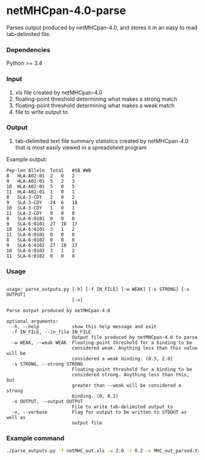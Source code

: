 # netMHCpan-4.0-parse
Parses output produced by netMHCpan-4.0, and stores it in an easy to read tab-delimited file.

### Dependencies
Python >= 3.4

### Input
1. xls file created by netMHCpan-4.0
2. floating-point threshold determining what makes a strong  match
3. floating-point threshold determining what makes a weak  match
4. file to write output to


### Output
1. tab-delimited text file summary statistics created by netMHCpan-4.0 that is most 
easily viewed in a spreadsheet program

Example output:
```
Pep-len	Allele	Total	#SB	#WB
8	HLA-A02:01	2	0	2
9	HLA-A02:01	5	2	3
10	HLA-A02:01	5	0	5
11	HLA-A02:01	1	0	1
8	SLA-3-CDY	2	0	2
9	SLA-3-CDY	24	6	18
10	SLA-3-CDY	1	0	1
11	SLA-3-CDY	0	0	0
8	SLA-6:0101	0	0	0
9	SLA-6:0101	27	10	17
10	SLA-6:0101	3	1	2
11	SLA-6:0101	0	0	0
8	SLA-6:0102	0	0	0
9	SLA-6:0102	27	10	17
10	SLA-6:0102	3	1	2
11	SLA-6:0102	0	0	0
```

### Usage
```

usage: parse_outputs.py [-h] [-f IN_FILE] [-w WEAK] [-s STRONG] [-o OUTPUT]
                        [-v]

Parse output produced by netMHCpan-4.0

optional arguments:
  -h, --help            show this help message and exit
  -f IN_FILE, --in_file IN_FILE
                        Output file produced by netMHCpan-4.0 to parse
  -w WEAK, --weak WEAK  Floating-point threshold for a binding to be
                        considered weak. Anything less than this value will be
                        considered a weak binding. (0.5, 2.0]
  -s STRONG, --strong STRONG
                        Floating-point threshold for a binding to be
                        considered strong. Anything less than this, but
                        greater than --weak will be considered a strong
                        binding. (0, 0.2)
  -o OUTPUT, --output OUTPUT
                        File to write tab-delimited output to
  -v, --verbose         Flag for output to be written to STDOUT as well as
                        output file
```

### Example command 
``` bash
./parse_outputs.py -f netMHC_out.xls -w 2.0 -s 0.2 -o MHC_out_parsed.txt
```
